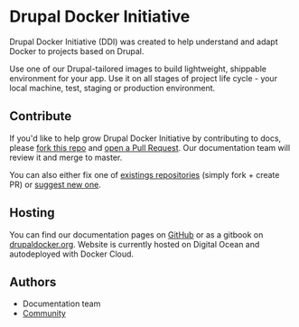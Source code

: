 Drupal Docker Initiative
==================

Drupal Docker Initiative (DDI) was created to help understand and adapt Docker to projects based on Drupal.

Use one of our Drupal-tailored images to build lightweight, shippable environment for your app. Use it on all stages of project life cycle - your local machine, test, staging or production environment.

## Contribute

If you'd like to help grow Drupal Docker Initiative by contributing to docs, please [fork this repo](https://github.com/drupal-docker/docs#fork-destination-box) and [open a Pull Request](https://github.com/drupal-docker/docs/compare). 
Our documentation team will review it and merge to master.

You can also either fix one of [existings repositories](https://github.com/drupal-docker) (simply fork + create PR) or [suggest new one](https://github.com/drupal-docker/docs/issues/new).

## Hosting

You can find our documentation pages on [GitHub](https://github.com/drupal-docker/docs) or as a gitbook on [drupaldocker.org](https://drupaldocker.org). Website is currently hosted on Digital Ocean and autodeployed with Docker Cloud.

## Authors
- Documentation team
- [Community](https://github.com/drupal-docker/docs/graphs/contributors)
